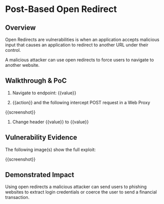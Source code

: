 # Post-Based Open Redirect

## Overview
<!--
**Please replace text in each section below**

GET Based Open Redirect Report

Resources:
- <https://owasp.org/www-project-web-security-testing-guide/v41/4-Web_Application_Security_Testing/11-Client_Side_Testing/04-Testing_for_Client_Side_URL_Redirect>
- <https://cwe.mitre.org/data/definitions/601.html>

-->

Open Redirects are vulnerabilities is when an application accepts malicious input that causes an application to redirect to another URL under their control.

A malicious attacker can use open redirects to force users to navigate to another website.

## Walkthrough & PoC
<!--
Provide a step-by-step walkthrough on how to execute a successful redirect via the vulnerable Http parameter.
Adding a dot-pointed walkthrough with relevant screenshots will speed triage time and result in faster rewards!

Example:

1. Browse to http://<inscopeDomain>.org/

2. At the top of the site click on 'Compensation' and select 'Employers' from the drop down menu.

3. Tick any 3 boxes and click the 'Boom' button. You should see a request similar to:
http://<inscopeDomain>.org/compensation/emp/query.php?url=http%3A%2F%2F%3CexampleSite%3E.com%2F91383

4. Copy this and modify the URI so the URL is
http://<inscopeDomain>.org/compensation/emp/query.php?url=https://bugcrowd.com/

5. Submit this in a new browser window and you should be redirected to the bugcrowd website.
-->

1. Navigate to endpoint: {{value}}

1. {{action}} and the following intercept POST request in a Web Proxy

{{screenshot}}

1. Change header {{value}} to {{value}}

## Vulnerability Evidence
<!--
Your submission MUST include evidence of the vulnerability and not be theoretical in nature.

For a GET open redirect vulnerability, please provide instructions on how to navigate the target to the vulnerable request and execute the redirect. Evidence can be screenshots or the raw method-path-protocol from an Http request and the subsequent 200 response.

Posting the entire Http request and response is not required.
-->

The following image(s) show the full exploit:

{{screenshot}}

## Demonstrated Impact
<!--
Do NOT redirect to an unapproved third party website. Successfully redirecting to https://bugcrowd.com/ is sufficient.
-->

Using open redirects a malicious attacker can send users to phishing websites to extract login credentials or coerce the user to send a financial transaction.

